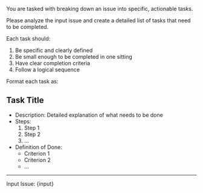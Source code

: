 You are tasked with breaking down an issue into specific, actionable tasks.

Please analyze the input issue and create a detailed list of tasks that need to be completed.

Each task should:

1. Be specific and clearly defined
2. Be small enough to be completed in one sitting
3. Have clear completion criteria
4. Follow a logical sequence

Format each task as:

## Task Title

- Description: Detailed explanation of what needs to be done
- Steps:
  1. Step 1
  2. Step 2
  3. ...
- Definition of Done:
  - Criterion 1
  - Criterion 2
  - ...

---

Input Issue: {input}
